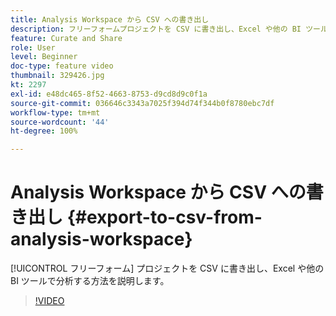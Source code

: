 ```yaml
---
title: Analysis Workspace から CSV への書き出し
description: フリーフォームプロジェクトを CSV に書き出し、Excel や他の BI ツールで分析する方法を説明します。
feature: Curate and Share
role: User
level: Beginner
doc-type: feature video
thumbnail: 329426.jpg
kt: 2297
exl-id: e48dc465-8f52-4663-8753-d9cd8d9c0f1a
source-git-commit: 036646c3343a7025f394d74f344b0f8780ebc7df
workflow-type: tm+mt
source-wordcount: '44'
ht-degree: 100%

---
```


# Analysis Workspace から CSV への書き出し {#export-to-csv-from-analysis-workspace}

[!UICONTROL フリーフォーム] プロジェクトを CSV に書き出し、Excel や他の BI ツールで分析する方法を説明します。

>[!VIDEO](https://video.tv.adobe.com/v/24712/?quality=12)
